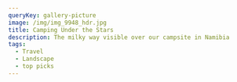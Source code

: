```yaml
---
queryKey: gallery-picture
image: /img/img_9948_hdr.jpg
title: Camping Under the Stars
description: The milky way visible over our campsite in Namibia
tags:
  - Travel
  - Landscape
  - top picks
---
```


